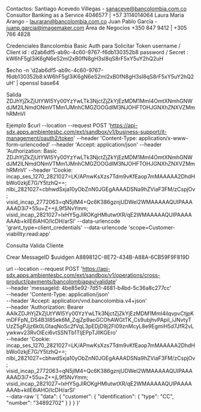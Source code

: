 Contactos:
Santiago Acevedo Villegas - sanaceve@bancolombia.com.co Consultor Banking as a Service 4046577 | +57 3114014064
Laura Maria Arango - lauraran@bancolombia.com.co 
Juan Pablo García - juanp.garcia@imagemaker.com  Área de Negocios +350 847 9412 | +305 766 4828


Credenciales Bancolombia
Basic Auth para Solicitar Token
username / Client id : d2ab6df5-ab9c-4c60-9767-f6db130352b8
password / Secret    : kW6hF5gI3iK6gN6eS2mI2xB0fN8gH3sI8qS8rF5xY5uY2hQ2uH

$echo -n 'd2ab6df5-ab9c-4c60-9767-f6db130352b8:kW6hF5gI3iK6gN6eS2mI2xB0fN8gH3sI8qS8rF5xY5uY2hQ2uH' | openssl base64

Salida
ZDJhYjZkZjUtYWI5Yy00YzYwLTk3NjctZjZkYjEzMDM1MmI4OmtXNmhGNWdJM2lLNmdONmVTMm1JMnhCMGZOOGdIM3NJOHFTOHJGNXhZNXVZMmhRMnVI

Ejemplo 
$curl --location --request POST 'https://api-sdx.apps.ambientesbc.com/ext/sandbox/v1/business-support/it-management/oauth2/token' --header 'Content-Type: application/x-www-form-urlencoded' --header 'Accept: application/json' --header 'Authorization: Basic ZDJhYjZkZjUtYWI5Yy00YzYwLTk3NjctZjZkYjEzMDM1MmI4OmtXNmhGNWdJM2lLNmdONmVTMm1JMnhCMGZOOGdIM3NJOHFTOHJGNXhZNXVZMmhRMnVI' --header 'Cookie: incap_ses_1270_2821027=LK/APnwKsXzs7Tdm9vKfEaop7mMAAAAA2DhdHbWo0zkjE7G/Y5tzhQ==; nlbi_2821027=cbhwdSxja10yObZnN0JGEgAAAADSNa9hZViaF3FM/zCspjOv; visid_incap_2772063=qN5jIM4+Qc6K386gznjUDWeI2WMAAAAAQUIPAAAAAAD3i7+55u+Z++jL9f5NvYmm; visid_incap_2821027=lxHY5gJIROKgHMlutwtXR/qE2WMAAAAAQUIPAAAAAAAb+kiIE6iAHO/IcDH/arSl' --data-urlencode 'grant_type=client_credentials' --data-urlencode 'scope=Customer-viability:read:app'


Consulta Valida Cliente

Crear MessageID 
$uuidgen
A889812C-8E72-434B-A88A-6CB59F9F819D

url --location --request POST 'https://api-sdx.apps.ambientesbc.com/ext/sandbox/v1/operations/cross-product/payments/bancolombiapay/validate' \
--header 'messageId: 4be85e92-7d51-4681-b4bd-5c36a8c277cc' \
--header 'Content-Type: application/json' \
--header 'Accept: application/vnd.bancolombia.v4+json' \
--header 'Authorization: Bearer AAIkZDJhYjZkZjUtYWI5Yy00YzYwLTk3NjctZjZkYjEzMDM1MmI4ilqvpvCtjpKmDFFpN_DS4B3I8Sek6M_ZqjZp9aoGCOhAWGtTK_Cs9ubjhvPApiI_iJNvtyTUzZ5gPJjz6k0LGtaqNoSc2fVqL3pEDjD9j2FI09znMcyL8e9EgmiH5d7JfR2vLywkwv23RvOlEci6vtSSNTb1TljEPpTJllKGEro' \
--header 'Cookie: incap_ses_1270_2821027=LK/APnwKsXzs7Tdm9vKfEaop7mMAAAAA2DhdHbWo0zkjE7G/Y5tzhQ==; nlbi_2821027=cbhwdSxja10yObZnN0JGEgAAAADSNa9hZViaF3FM/zCspjOv; visid_incap_2772063=qN5jIM4+Qc6K386gznjUDWeI2WMAAAAAQUIPAAAAAAD3i7+55u+Z++jL9f5NvYmm; visid_incap_2821027=lxHY5gJIROKgHMlutwtXR/qE2WMAAAAAQUIPAAAAAAAb+kiIE6iAHO/IcDH/arSl' \
--data-raw '{
  "data": {
    "customer": {
      "identification": {
        "type": "CC",
        "number": "34892702"
      }
    }
  }
}'
